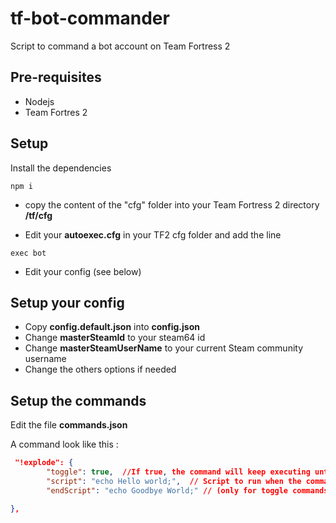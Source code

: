 # tf-bot-commander
Script to command a bot account on Team Fortress 2

## Pre-requisites
- Nodejs
- Team Fortres 2 

## Setup

Install the dependencies  
```
npm i
```

- copy the content of the "cfg" folder into your Team Fortress 2 directory **/tf/cfg**

- Edit your **autoexec.cfg** in your TF2 cfg folder and add the line 
```
exec bot
```
- Edit your config (see below)

## Setup your config

- Copy **config.default.json** into **config.json**
- Change **masterSteamId** to your steam64 id
- Change **masterSteamUserName** to your current Steam community username
- Change the others options if needed

## Setup the commands 
Edit the file **commands.json**

A command look like this :

```json
 "!explode": {
        "toggle": true,  //If true, the command will keep executing until you type it again
        "script": "echo Hello world;",  // Script to run when the command is typed
        "endScript": "echo Goodbye World;" // (only for toggle commands) Script that will run when the command is desactivated

},
```


